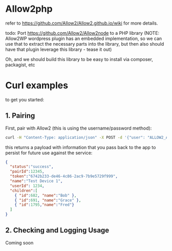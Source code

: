 # Allow2php

refer to https://github.com/Allow2/Allow2.github.io/wiki for more details.

todo: Port https://github.com/Allow2/Allow2node to a PHP library
(NOTE: Allow2WP wordpress plugin has an embedded implementation, so we can use that to extract the necessary parts into the library, but then also should have that plugin leverage this library - tease it out)

Oh, and we should build this library to be easy to install via composer, packagist, etc

# Curl examples

to get you started:

## 1. Pairing

First, pair with Allow2 (this is using the username/password method):

```sh
curl -H "Content-Type: application/json" -X POST -d '{"user": "ALLOW2_ACCOUNT_EMAIL", "pass":"ALLOW2_ACCOUNT_PASS", "deviceToken": "jJ5GOIaJ028Ywt6K", "name":"Test Device 1" }' https://app.allow2.com:8443/api/pairDevice
```

this returns a payload with information that you pass back to the app to persist for future use against the service:
```json
{
  "status":"success",
  "pairId":12345,
  "token":"6742b233-de46-4c86-2ac9-7b9e5729f999",
  "name":"Test Device 1",
  "userId": 1234,
  "children":[
    { "id":682, "name":"Bob" },
    { "id":691, "name":"Grace" },
    { "id":1795,"name":"Fred"}
  ]
}
```

## 2. Checking and Logging Usage

Coming soon
